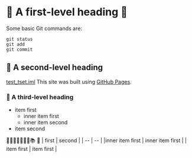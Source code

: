 # :speech_balloon: A first-level heading :speech_balloon:
Some basic Git commands are:
```
git status
git add
git commit
```
## :milky_way: A second-level heading
[test_tset.iml](./test_tset.iml)
This site was built using [GitHub Pages](https://pages.github.com/).


### :page_facing_up: A third-level heading
- item first
   - inner item first
   - inner item second
- item second

:closed_book::green_book::orange_book::blue_book::notebook::notebook_with_decorative_cover::ledger::books:
:bookmark:
| first | second | 
| -- | --                  |
|inner item first | inner item first |
| item first | item first |

